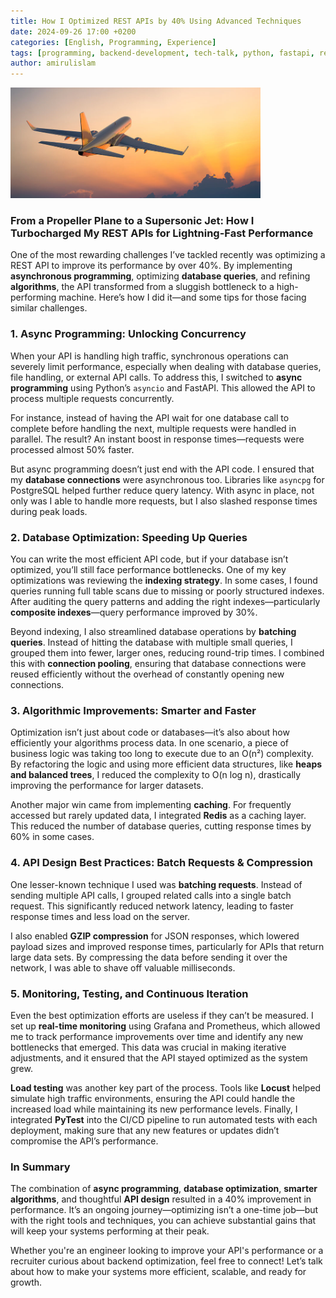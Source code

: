 ```yaml
---
title: How I Optimized REST APIs by 40% Using Advanced Techniques
date: 2024-09-26 17:00 +0200
categories: [English, Programming, Experience]
tags: [programming, backend-development, tech-talk, python, fastapi, rest-api, optimization, experience]
author: amirulislam
---
```


<img src="/assets/img/plane.jpg" alt="optimized rest-apis" width="400">

### From a Propeller Plane to a Supersonic Jet: How I Turbocharged My REST APIs for Lightning-Fast Performance

One of the most rewarding challenges I’ve tackled recently was optimizing a REST API to improve its performance by over 40%. By implementing **asynchronous programming**, optimizing **database queries**, and refining **algorithms**, the API transformed from a sluggish bottleneck to a high-performing machine. Here’s how I did it—and some tips for those facing similar challenges.

### 1. Async Programming: Unlocking Concurrency
When your API is handling high traffic, synchronous operations can severely limit performance, especially when dealing with database queries, file handling, or external API calls. To address this, I switched to **async programming** using Python’s `asyncio` and FastAPI. This allowed the API to process multiple requests concurrently. 

For instance, instead of having the API wait for one database call to complete before handling the next, multiple requests were handled in parallel. The result? An instant boost in response times—requests were processed almost 50% faster.

But async programming doesn’t just end with the API code. I ensured that my **database connections** were asynchronous too. Libraries like `asyncpg` for PostgreSQL helped further reduce query latency. With async in place, not only was I able to handle more requests, but I also slashed response times during peak loads.

### 2. Database Optimization: Speeding Up Queries
You can write the most efficient API code, but if your database isn’t optimized, you’ll still face performance bottlenecks. One of my key optimizations was reviewing the **indexing strategy**. In some cases, I found queries running full table scans due to missing or poorly structured indexes. After auditing the query patterns and adding the right indexes—particularly **composite indexes**—query performance improved by 30%.

Beyond indexing, I also streamlined database operations by **batching queries**. Instead of hitting the database with multiple small queries, I grouped them into fewer, larger ones, reducing round-trip times. I combined this with **connection pooling**, ensuring that database connections were reused efficiently without the overhead of constantly opening new connections.

### 3. Algorithmic Improvements: Smarter and Faster
Optimization isn’t just about code or databases—it’s also about how efficiently your algorithms process data. In one scenario, a piece of business logic was taking too long to execute due to an O(n²) complexity. By refactoring the logic and using more efficient data structures, like **heaps and balanced trees**, I reduced the complexity to O(n log n), drastically improving the performance for larger datasets.

Another major win came from implementing **caching**. For frequently accessed but rarely updated data, I integrated **Redis** as a caching layer. This reduced the number of database queries, cutting response times by 60% in some cases.

### 4. API Design Best Practices: Batch Requests & Compression
One lesser-known technique I used was **batching requests**. Instead of sending multiple API calls, I grouped related calls into a single batch request. This significantly reduced network latency, leading to faster response times and less load on the server.

I also enabled **GZIP compression** for JSON responses, which lowered payload sizes and improved response times, particularly for APIs that return large data sets. By compressing the data before sending it over the network, I was able to shave off valuable milliseconds.

### 5. Monitoring, Testing, and Continuous Iteration
Even the best optimization efforts are useless if they can’t be measured. I set up **real-time monitoring** using Grafana and Prometheus, which allowed me to track performance improvements over time and identify any new bottlenecks that emerged. This data was crucial in making iterative adjustments, and it ensured that the API stayed optimized as the system grew.

**Load testing** was another key part of the process. Tools like **Locust** helped simulate high traffic environments, ensuring the API could handle the increased load while maintaining its new performance levels. Finally, I integrated **PyTest** into the CI/CD pipeline to run automated tests with each deployment, making sure that any new features or updates didn’t compromise the API’s performance.

### In Summary
The combination of **async programming**, **database optimization**, **smarter algorithms**, and thoughtful **API design** resulted in a 40% improvement in performance. It’s an ongoing journey—optimizing isn’t a one-time job—but with the right tools and techniques, you can achieve substantial gains that will keep your systems performing at their peak.

Whether you're an engineer looking to improve your API's performance or a recruiter curious about backend optimization, feel free to connect! Let’s talk about how to make your systems more efficient, scalable, and ready for growth.
